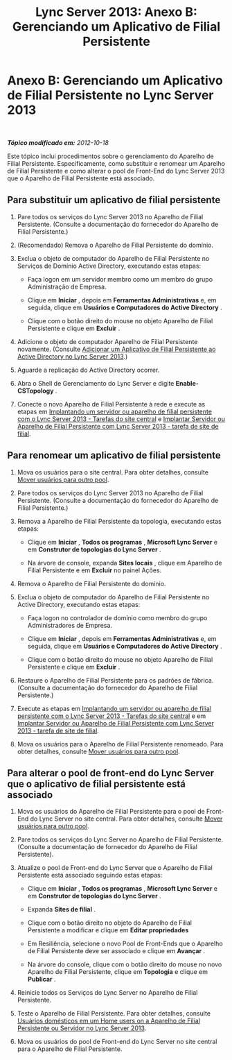 ﻿---
title: 'Lync Server 2013: Anexo B: Gerenciando um Aplicativo de Filial Persistente'
TOCTitle: 'Anexo B: Gerenciando um Aplicativo de Filial Persistente'
ms:assetid: 2ec9d505-6d39-491c-9524-8cf36866b855
ms:mtpsurl: https://technet.microsoft.com/pt-br/library/Gg425797(v=OCS.15)
ms:contentKeyID: 49306265
ms.date: 05/19/2016
mtps_version: v=OCS.15
ms.translationtype: HT
---

# Anexo B: Gerenciando um Aplicativo de Filial Persistente no Lync Server 2013

 

_**Tópico modificado em:** 2012-10-18_

Este tópico inclui procedimentos sobre o gerenciamento do Aparelho de Filial Persistente. Especificamente, como substituir e renomear um Aparelho de Filial Persistente e como alterar o pool de Front-End do Lync Server 2013 que o Aparelho de Filial Persistente está associado.

## Para substituir um aplicativo de filial persistente

1.  Pare todos os serviços do Lync Server 2013 no Aparelho de Filial Persistente. (Consulte a documentação do fornecedor do Aparelho de Filial Persistente.)

2.  (Recomendado) Remova o Aparelho de Filial Persistente do domínio.

3.  Exclua o objeto de computador do Aparelho de Filial Persistente no Serviços de Domínio Active Directory, executando estas etapas:
    
      - Faça logon em um servidor membro como um membro do grupo Administração de Empresa.
    
      - Clique em **Iniciar** , depois em **Ferramentas Administrativas** e, em seguida, clique em **Usuários e Computadores do Active Directory** .
    
      - Clique com o botão direito do mouse no objeto Aparelho de Filial Persistente e clique em **Excluir** .

4.  Adicione o objeto de computador Aparelho de Filial Persistente novamente. (Consulte [Adicionar um Aplicativo de Filial Persistente ao Active Directory no Lync Server 2013](lync-server-2013-add-a-survivable-branch-appliance-to-active-directory.md).)

5.  Aguarde a replicação do Active Directory ocorrer.

6.  Abra o Shell de Gerenciamento do Lync Server e digite **Enable-CSTopology** .

7.  Conecte o novo Aparelho de Filial Persistente à rede e execute as etapas em [Implantando um servidor ou aparelho de filial persistente com o Lync Server 2013 - Tarefas do site central](lync-server-2013-deploying-a-survivable-branch-appliance-or-server-central-site-tasks.md) e [Implantar Servidor ou Aparelho de Filial Persistente com Lync Server 2013 - tarefa de site de filial](lync-server-2013-deploy-a-survivable-branch-appliance-or-server-branch-site-task.md).

## Para renomear um aplicativo de filial persistente

1.  Mova os usuários para o site central. Para obter detalhes, consulte [Mover usuários para outro pool](lync-server-2013-move-users-to-another-pool.md).

2.  Pare todos os serviços do Lync Server 2013 no Aparelho de Filial Persistente. (Consulte a documentação do fornecedor do Aparelho de Filial Persistente.)

3.  Remova a Aparelho de Filial Persistente da topologia, executando estas etapas:
    
      - Clique em **Iniciar** , **Todos os programas** , **Microsoft Lync Server** e em **Construtor de topologias do Lync Server** .
    
      - Na árvore de console, expanda **Sites locais** , clique em Aparelho de Filial Persistente e em **Excluir** no painel Ações.

4.  Remova o Aparelho de Filial Persistente do domínio.

5.  Exclua o objeto de computador do Aparelho de Filial Persistente no Active Directory, executando estas etapas:
    
      - Faça logon no controlador de domínio como membro do grupo Administradores de Empresa.
    
      - Clique em **Iniciar** , depois em **Ferramentas Administrativas** e, em seguida, clique em **Usuários e Computadores do Active Directory** .
    
      - Clique com o botão direito do mouse no objeto Aparelho de Filial Persistente e clique em **Excluir** .

6.  Restaure o Aparelho de Filial Persistente para os padrões de fábrica. (Consulte a documentação do fornecedor do Aparelho de Filial Persistente.)

7.  Execute as etapas em [Implantando um servidor ou aparelho de filial persistente com o Lync Server 2013 - Tarefas do site central](lync-server-2013-deploying-a-survivable-branch-appliance-or-server-central-site-tasks.md) e em [Implantar Servidor ou Aparelho de Filial Persistente com Lync Server 2013 - tarefa de site de filial](lync-server-2013-deploy-a-survivable-branch-appliance-or-server-branch-site-task.md).

8.  Mova os usuários para o Aparelho de Filial Persistente renomeado. Para obter detalhes, consulte [Mover usuários para outro pool](lync-server-2013-move-users-to-another-pool.md).

## Para alterar o pool de front-end do Lync Server que o aplicativo de filial persistente está associado

1.  Mova os usuários do Aparelho de Filial Persistente para o pool de Front-End do Lync Server no site central. Para obter detalhes, consulte [Mover usuários para outro pool](lync-server-2013-move-users-to-another-pool.md).

2.  Pare todos os serviços do Lync Server no Aparelho de Filial Persistente. (Consulte a documentação de fornecedor do Aparelho de Filial Persistente).

3.  Atualize o pool de Front-end do Lync Server que o Aparelho de Filial Persistente está associado seguindo estas etapas:
    
      - Clique em **Iniciar** , **Todos os programas** , **Microsoft Lync Server** e em **Construtor de topologias do Lync Server** .
    
      - Expanda **Sites de filial** .
    
      - Clique com o botão direito no objeto do Aparelho de Filial Persistente a modificar e clique em **Editar propriedades**
    
      - Em Resiliência, selecione o novo Pool de Front-Ends que o Aparelho de Filial Persistente deve ser associado e clique em **Avançar** .
    
      - Na árvore do console, clique com o botão direito do mouse no novo Aparelho de Filial Persistente, clique em **Topologia** e clique em **Publicar** .

4.  Reinicie todos os Serviços do Lync Server no Aparelho de Filial Persistente.

5.  Teste o Aparelho de Filial Persistente. Para obter detalhes, consulte [Usuários domésticos em um Home users on a Aparelho de Filial Persistente ou Servidor no Lync Server 2013](lync-server-2013-home-users-on-a-survivable-branch-appliance-or-server.md).

6.  Mova os usuários do pool de Front-end do Lync Server no site central para o Aparelho de Filial Persistente.

